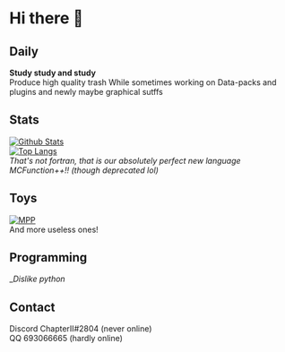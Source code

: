 # Hi there 👋

Daily
---
__Study study and study__  
Produce high quality trash
While sometimes working on Data-packs and plugins and newly maybe graphical sutffs

Stats
---
[![Github Stats](https://github-readme-stats-two-pi.vercel.app/api?username=Untitled&show_icons=true)](https://github.com/Untitled/)  
[![Top Langs](https://github-readme-stats-two-pi.vercel.app/api/top-langs/?username=Untitled&layout=compact)](https://github.com/Untitled/)  
*That's not fortran, that is our absolutely perfect new language MCFunction++!! (though deprecated lol)*

Toys
---
[![MPP](https://github-readme-stats-two-pi.vercel.app/api/pin/?username=Untitled&repo=MCFunctionPlusPlus)](https://github.com/Untitled/MCFunctionPlusPlus)  
And more useless ones!

Programming
---
__Dislike python_

Contact
---
Discord ChapterII#2804 (never online)    
QQ 693066665  (hardly online)
